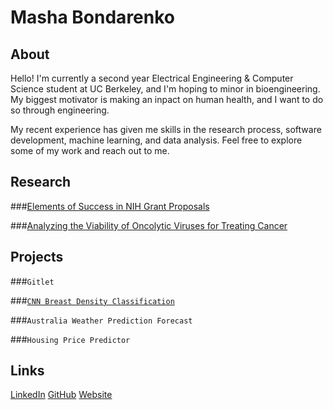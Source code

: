 # Masha Bondarenko


## About
Hello! I'm currently a second year Electrical Engineering & Computer Science student at UC Berkeley, and I'm hoping to minor in bioengineering. My biggest motivator is making an inpact on human health, and I want to do so through engineering. 

My recent experience has given me skills in the research process, software development, machine learning, and data analysis. Feel free to explore some of my work and reach out to me.


## Research
###[Elements of Success in NIH Grant Proposals](http://discourseconventions.weebly.com/uploads/8/5/7/3/85737014/bondarenko_masha_validating_a_resource_for_the_specific_aims_section_in_nih_grant_proposals.pdf)

###[Analyzing the Viability of Oncolytic Viruses for Treating Cancer](https://drive.google.com/file/d/1vdvKwhtjsrpzdg94_CK4Hm9Etubb0wIc/view?usp=sharing)

## Projects
###`Gitlet`

###[`CNN Breast Density Classification`](https://github.com/froghop/2DBreastDensityConvNet)

###`Australia Weather Prediction Forecast`

###`Housing Price Predictor`




## Links
[LinkedIn](https://www.linkedin.com/in/mashabondarenko/)
[GitHub](https://github.com/froghop)
[Website]()

